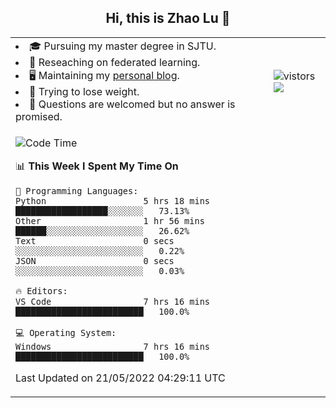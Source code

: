 <h2 align="center"> Hi, this is Zhao Lu 👋</h2>

<table style="overflow:hidden;">
    <tr> 
        <td>
            <li>🎓 Pursuing my master degree in SJTU.</li>
            <li>🌱 Reseaching on federated learning.</li>
            <li>🖥️ Maintaining my <a href="https://ifarewell.xyz">personal blog</a>.</li>
            <li>💪 Trying to lose weight.</li>
            <li>💬 Questions are welcomed but no answer is promised.</li> 
        </td>
        <td>
            <img src="https://visitor-badge.glitch.me/badge?page_id=ifarewell" alt="vistors" />
        <br>
          <img src="https://github-readme-stats.vercel.app/api?username=ifarewell&theme=graywhite&hide=prs,contribs&show_icons=true&hide_border=true&icon_color=CE1D2D&text_color=718096&bg_color=ffffff&hide_title=true" />
        </td>
    </tr>
    <tr>
        <td colspan="2">
            
<!--START_SECTION:waka-->
![Code Time](http://img.shields.io/badge/Code%20Time-150%20hrs%2024%20mins-blue)

📊 **This Week I Spent My Time On** 

```text
💬 Programming Languages: 
Python                   5 hrs 18 mins       ██████████████████░░░░░░░   73.13% 
Other                    1 hr 56 mins        ██████░░░░░░░░░░░░░░░░░░░   26.62% 
Text                     0 secs              ░░░░░░░░░░░░░░░░░░░░░░░░░   0.22% 
JSON                     0 secs              ░░░░░░░░░░░░░░░░░░░░░░░░░   0.03%

🔥 Editors: 
VS Code                  7 hrs 16 mins       █████████████████████████   100.0%

💻 Operating System: 
Windows                  7 hrs 16 mins       █████████████████████████   100.0%

```


 Last Updated on 21/05/2022 04:29:11 UTC
<!--END_SECTION:waka-->
            
</td></tr>
</table>

